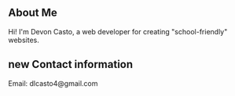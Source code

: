<head>
    <meta charset="UTF-8">
    <meta name="viewport" content="width=device-width, initial-scale=0.5">    
<h2>About Me</h2><p>Hi! I'm Devon Casto, a web developer for creating "school-friendly" websites.</p<section id="contact"><h2> new Contact information</h2><p>Email: dlcasto4@gmail.com</p></section>
